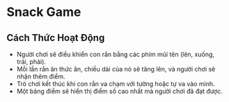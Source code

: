 # Snack Game
## Cách Thức Hoạt Động
- Người chơi sẽ điều khiển con rắn bằng các phím mũi tên (lên, xuống, trái, phải).
- Mỗi lần rắn ăn thức ăn, chiều dài của nó sẽ tăng lên, và người chơi sẽ nhận thêm điểm.
- Trò chơi kết thúc khi con rắn va chạm với tường hoặc tự va vào mình.
- Một bảng điểm sẽ hiển thị điểm số cao nhất mà người chơi đã đạt được.
